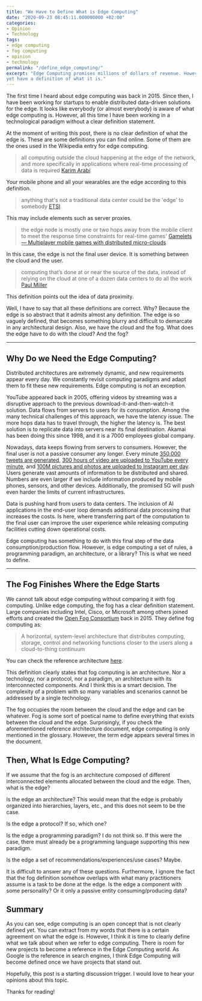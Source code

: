 ```yaml
---
title: "We Have to Define What is Edge Computing"
date: "2020-09-23 08:45:11.000000000 +02:00"
categories:
- Opinion
- Technology
tags:
- edge computing
- fog computing
- opinion
- technology
permalink: "/define_edge_computing/"
excerpt: "Edge Computing promises millions of dollars of revenue. However, we do not
yet have a definition of what it is."
---
```

The first time I heard about edge computing was back in 2015. Since then, I have been working for startups to enable
distributed data-driven solutions for the edge. It looks like everybody (or almost everybody) is aware of what edge
computing is. However, all this time I have been working in a technological paradigm without a clear definition
statement.

At the moment of writing this post, there is no clear definition of what the edge is. These are some definitions you can
find online. Some of them are the ones used in the Wikipedia entry for edge computing.

> all computing outside the cloud happening at the edge of the network, and more specifically in applications where
real-time processing of data is required
> [Karim Arabi](http://www2.dac.com/events/videoarchive.aspx?confid=170&filter=keynote&id=170-103--0&#video)

Your mobile phone and all your wearables are the edge according to this definition.

> anything that's not a traditional data center could be the 'edge' to somebody
> [ETSI](https://www.etsi.org/newsroom/blogs/entry/what-is-edge)

This may include elements such as server proxies.

> the edge node is mostly one or two hops away from the mobile client to meet the response time constraints for
real-time games'
> [Gamelets — Multiplayer mobile games with distributed micro-clouds](https://doi.org/10.1109%2FICMU.2014.6799051)

In this case, the edge is not the final user device. It is something between the cloud and the user.

> computing that’s done at or near the source of the data, instead of relying on the cloud at one of a dozen data
centers to do all the work
> [Paul
Miller](https://www.theverge.com/circuitbreaker/2018/5/7/17327584/edge-computing-cloud-google-microsoft-apple-amazon)

This definition points out the idea of data proximity.

Well, I have to say that all these definitions are correct. Why? Because the edge is so abstract that it admits almost
any definition. The edge is so vaguely defined, that becomes something blurry and difficult to demarcate in any
architectural design. Also, we have the cloud and the fog. What does the edge have to do with the cloud? And the fog?

---

## Why Do we Need the Edge Computing?

Distributed architectures are extremely dynamic, and new requirements appear every day. We constantly revisit computing
paradigms and adapt them to fit these new requirements. Edge computing is not an exception.

YouTube appeared back in 2005, offering videos by streaming was a disruptive approach to the previous
download-it-and-then-watch-it solution. Data flows from servers to users for its consumption. Among the many technical
challenges of this approach, we have the latency issue. The more hops data has to travel through, the higher the latency
is. The best solution is to replicate data into servers near its final destination. Akamai has been doing this since
1998, and it is a 7000 employees global company.

Nowadays, data keeps flowing from servers to consumers. However, the final user is not a passive consumer any longer.
Every minute [350,000 tweets are generated](https://www.dsayce.com/social-media/tweets-day/), [300 hours of video are
uploaded to YouTube every minute](https://merchdope.com/youtube-stats/), and [100M pictures and photos are uploaded to
Instagram per day](https://www.omnicoreagency.com/instagram-statistics/). Users generate vast amounts of information to
be distributed and shared. Numbers are even larger if we include information produced by mobile phones, sensors, and
other devices. Additionally, the promised 5G will push even harder the limits of current infrastructures.

Data is pushing hard from users to data centers. The inclusion of AI applications in the end-user loop demands
additional data processing that increases the costs. Is here, where transferring part of the computation to the final
user can improve the user experience while releasing computing facilities cutting down operational costs.

Edge computing has something to do with this final step of the data consumption/production flow. However, is edge
computing a set of rules, a programming paradigm, an architecture, or a library? This is what we need to define.

---

## The Fog Finishes Where the Edge Starts

We cannot talk about edge computing without comparing it with fog computing. Unlike edge computing, the fog has a clear
definition statement. Large companies including Intel, Cisco, or Microsoft among others joined efforts and created the
[Open Fog Consortium](https://www.iiconsortium.org) back in 2015. They define fog computing as:

> A horizontal, system-level architecture that distributes computing, storage, control and networking functions closer
to the users along a cloud-to-thing continuum

You can check the reference architecture
[here](https://www.iiconsortium.org/pdf/OpenFog_Reference_Architecture_2_09_17.pdf).

This definition clearly states that fog computing is an architecture. Nor a technology, nor a protocol, nor a paradigm,
an architecture with its interconnected components. And I think this is a smart decision. The complexity of a problem
with so many variables and scenarios cannot be addressed by a single technology.

The fog occupies the room between the cloud and the edge and can be whatever. Fog is some sort of poetical name to
define everything that exists between the cloud and the edge. Surprisingly, if you check the aforementioned reference
architecture document, edge computing is only mentioned in the glossary. However, the term edge appears several times in
the document.

## Then, What Is Edge Computing?

If we assume that the fog is an architecture composed of different interconnected elements allocated between the cloud
and the edge. Then, what is the edge?

Is the edge an architecture? This would mean that the edge is probably organized into hierarchies, layers, etc., and
this does not seem to be the case.

Is the edge a protocol? If so, which one?

Is the edge a programming paradigm? I do not think so. If this were the case, there must already be a programming
language supporting this new paradigm.

Is the edge a set of recommendations/experiences/use cases? Maybe.

It is difficult to answer any of these questions. Furthermore, I ignore the fact that the fog definition somehow
overlaps with what many practitioners assume is a task to be done at the edge. Is the edge a component with some
personality? Or it only a passive entity consuming/producing data?

## Summary

As you can see, edge computing is an open concept that is not clearly defined yet. You can extract from my words that
there is a certain agreement on what the edge is. However, I think it is time to clearly define what we talk about when
we refer to edge computing. There is room for new projects to become a reference in the Edge Computing world. As Google
is the reference in search engines, I think Edge Computing will become defined once we have projects that stand out.

Hopefully, this post is a starting discussion trigger. I would love to hear your opinions about this topic.

Thanks for reading!